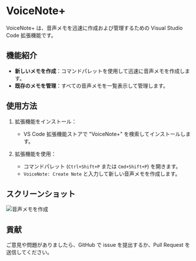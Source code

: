 # VoiceNote+

VoiceNote+ は、音声メモを迅速に作成および管理するための Visual Studio Code 拡張機能です。

## 機能紹介

- **新しいメモを作成**：コマンドパレットを使用して迅速に音声メモを作成します。
- **既存のメモを管理**：すべての音声メモを一覧表示して管理します。

## 使用方法

1. 拡張機能をインストール：

   - VS Code 拡張機能ストアで "VoiceNote+" を検索してインストールします。

2. 拡張機能を使用：
   - コマンドパレット (`Ctrl+Shift+P` または `Cmd+Shift+P`) を開きます。
   - `VoiceNote: Create Note` と入力して新しい音声メモを作成します。

## スクリーンショット

![音声メモを作成](./images/create-note.png)

## 貢献

ご意見や問題がありましたら、GitHub で issue を提出するか、Pull Request を送信してください。
